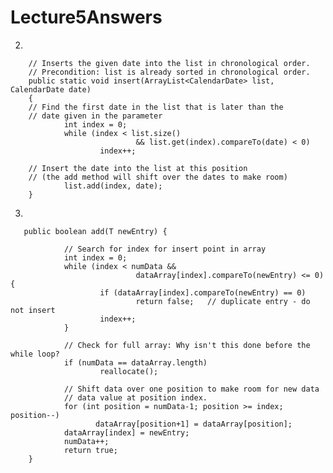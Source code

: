 # Lecture5Answers


2.

        // Inserts the given date into the list in chronological order.
        // Precondition: list is already sorted in chronological order.   
        public static void insert(ArrayList<CalendarDate> list, CalendarDate date)
        {
		// Find the first date in the list that is later than the 
		// date given in the parameter
                int index = 0;
                while (index < list.size() 
                                && list.get(index).compareTo(date) < 0)
                        index++;

		// Insert the date into the list at this position
		// (the add method will shift over the dates to make room)
                list.add(index, date);
        }  


3.

       public boolean add(T newEntry) {
           
                // Search for index for insert point in array
                int index = 0;
                while (index < numData &&
                                dataArray[index].compareTo(newEntry) <= 0) {
                        if (dataArray[index].compareTo(newEntry) == 0)
                                return false;   // duplicate entry - do not insert
                        index++;
                }
         
                // Check for full array: Why isn't this done before the while loop?
                if (numData == dataArray.length)
                        reallocate();

                // Shift data over one position to make room for new data 
                // data value at position index.                
                for (int position = numData-1; position >= index; position--) 
                       dataArray[position+1] = dataArray[position];
                dataArray[index] = newEntry;
                numData++;
                return true;
        }                
